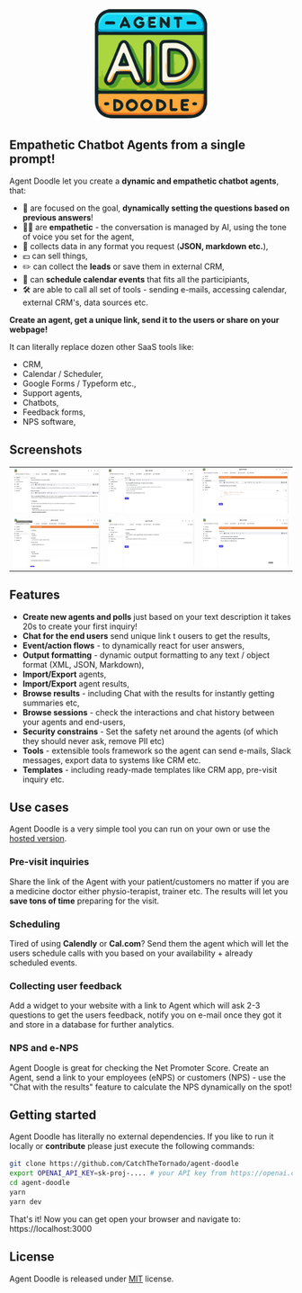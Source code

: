 <div style="text-align: center"><img src="./public//img/agent-doodle-logo.svg" alt="Logo" width="200"/></div>

## Empathetic Chatbot Agents from a single prompt!

Agent Doodle let you create a **dynamic and empathetic chatbot agents**, that:
- 🎯 are focused on the goal, **dynamically setting the questions based on previous answers**!
- 👩‍💼 are **empathetic** - the conversation is managed by AI, using the tone of voice you set for the agent,
- 💾 collects data in any format you request (**JSON, markdown etc.**),
- 💵 can sell things,
- ✏️ can collect the **leads** or save them in external CRM,
- 📆 can **schedule calendar events** that fits all the participiants,
- 🛠️ are able to call all set of tools - sending e-mails, accessing calendar, external CRM's, data sources etc.

**Create an agent, get a unique link, send it to the users or share on your webpage!**

It can literally replace dozen other SaaS tools like:
- CRM,
- Calendar / Scheduler,
- Google Forms / Typeform etc.,
- Support agents,
- Chatbots,
- Feedback forms,
- NPS software,

## Screenshots

<table>
    <tr>
        <td>
            <a href=".readme-assets/screenshot-1.png">
                <img src=".readme-assets/screenshot-1.png" alt="Screenshot" />
            </a>
        </td>
        <td>
            <a href=".readme-assets/screenshot-2.png">
                <img src=".readme-assets/screenshot-2.png" alt="Screenshot" />
            </a>      
        </td>
        <td>
            <a href=".readme-assets/screenshot-3.png">
                <img src=".readme-assets/screenshot-3.png" alt="Screenshot" />
            </a>      
        </td>
    </tr>
    <tr>
        <td>
            <a href=".readme-assets/screenshot-4.png">
                <img src=".readme-assets/screenshot-4.png" alt="Screenshot" />
            </a>
        </td>
        <td>
            <a href=".readme-assets/screenshot-5.png">
                <img src=".readme-assets/screenshot-5.png" alt="Screenshot" />
            </a>      
        </td>
        <td>
            <a href=".readme-assets/screenshot-6.png">
                <img src=".readme-assets/screenshot-6.png" alt="Screenshot" />
            </a>      
        </td>
    </tr>
</table>    

## Features

- **Create new agents and polls** just based on your text description it takes 20s to create your first inquiry!
- **Chat for the end users** send unique link t ousers to get the results,
- **Event/action flows** - to dynamically react for user answers,
- **Output formatting** - dynamic output formatting to any text / object format (XML, JSON, Markdown),
- **Import/Export** agents,
- **Import/Export** agent results,
- **Browse results** - including Chat with the results for instantly getting summaries etc,
- **Browse sessions** - check the interactions and chat history between your agents and end-users,
- **Security constrains** - Set the safety net around the agents (of which they should never ask, remove PII etc)
- **Tools** - extensible tools framework so the agent can send e-mails, Slack messages, export data to systems like CRM etc.
- **Templates** - including ready-made templates like CRM app, pre-visit inquiry etc.

## Use cases

Agent Doodle is a very simple tool you can run on your own or use the [hosted version](https://agentdoodle.com). 

### Pre-visit inquiries

Share the link of the Agent with your patient/customers no matter if you are a medicine doctor either physio-terapist, trainer etc. The results will let you **save tons of time** preparing for the visit.

### Scheduling 

Tired of using **Calendly** or **Cal.com**? Send them the agent which will let the users schedule calls with you based on your availability + already scheduled events.

### Collecting user feedback

Add a widget to your website with a link to Agent which will ask 2-3 questions to get the users feedback, notify you on e-mail once they got it and store in a database for further analytics.

### NPS and e-NPS

Agent Doogle is great for checking the Net Promoter Score. Create an Agent, send a link to your employees (eNPS) or customers (NPS) - use the "Chat with the results" feature to calculate the NPS dynamically on the spot!

## Getting started

Agent Doodle has literally no external dependencies. If you like to run it locally or **contribute** please just execute the following commands:

```bash
git clone https://github.com/CatchTheTornado/agent-doodle
export OPENAI_API_KEY=sk-proj-.... # your API key from https://openai.com
cd agent-doodle
yarn
yarn dev
```

That's it! Now you can get open your browser and navigate to: https://localhost:3000

## License

Agent Doodle is released under [MIT](LICENSE) license.
